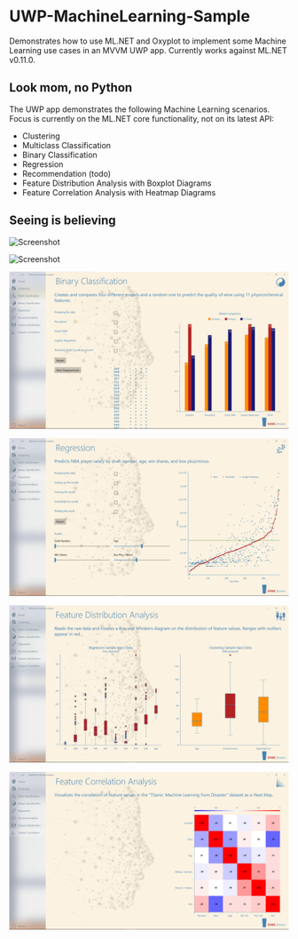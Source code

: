 # UWP-MachineLearning-Sample
Demonstrates how to use ML.NET and Oxyplot to implement some Machine Learning use cases in an MVVM UWP app. Currently works against ML.NET v0.11.0.

## Look mom, no Python
The UWP app demonstrates the following Machine Learning scenarios. Focus is currently on the ML.NET core functionality, not on its latest API:
* Clustering
* Multiclass Classification
* Binary Classification
* Regression
* Recommendation (todo)
* Feature Distribution Analysis with Boxplot Diagrams
* Feature Correlation Analysis with Heatmap Diagrams

## Seeing is believing

![Screenshot](Assets/Clustering.png?raw=true)

![Screenshot](Assets/MulticlassClassification.png?raw=true)

![Screenshot](Assets/BinaryClassification.png?raw=true)

![Screenshot](Assets/Regression.png?raw=true)

![Screenshot](Assets/BoxPlot.png?raw=true)

![Screenshot](Assets/HeatMap.png?raw=true)
